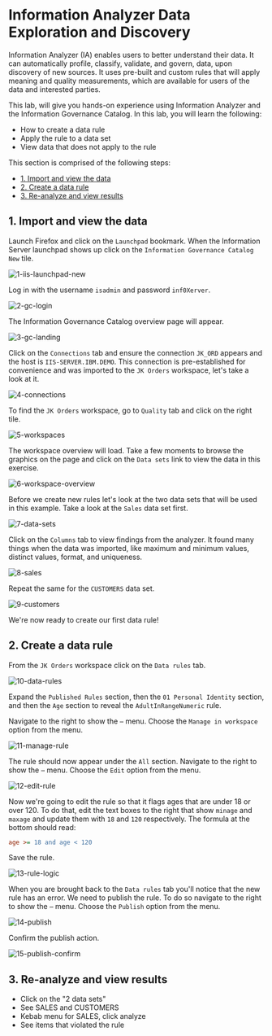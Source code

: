 # Information Analyzer Data Exploration and Discovery

Information Analyzer (IA) enables users to better understand their data. It can automatically profile, classify, validate, and govern, data, upon discovery of new sources. It uses pre-built and custom rules that will apply meaning and quality measurements, which are available for users of the data and interested parties.

This lab, will give you hands-on experience using Information Analyzer and the Information Governance Catalog. In this lab, you will learn the following:

* How to create a data rule
* Apply the rule to a data set
* View data that does not apply to the rule

This section is comprised of the following steps:

* [1. Import and view the data](#1-import-and-view-the-data)
* [2. Create a data rule](#2-create-a-data-rule)
* [3. Re-analyze and view results](#3-re-analyze-and-view-results)

## 1. Import and view the data

Launch Firefox and click on the `Launchpad` bookmark. When the Information Server launchpad shows up click on the `Information Governance Catalog New` tile.

![1-iis-launchpad-new](images/1-iis-launchpad-new.png)

Log in with the username `isadmin` and password `inf0Xerver`.

![2-gc-login](images/2-gc-login.png)

The Information Governance Catalog overview page will appear.

![3-gc-landing](images/3-gc-landing.png)

Click on the `Connections` tab and ensure the connection `JK_ORD` appears and the host is `IIS-SERVER.IBM.DEMO`. This connection is pre-established for convenience and was imported to the `JK Orders` workspace, let's take a look at it.

![4-connections](images/4-connections.png)

To find the `JK Orders` workspace, go to `Quality` tab and click on the right tile.

![5-workspaces](images/5-workspaces.png)

The workspace overview will load. Take a few moments to browse the graphics on the page and click on the `Data sets` link to view the data in this exercise.

![6-workspace-overview](images/6-workspace-overview.png)

Before we create new rules let's look at the two data sets that will be used in this example. Take a look at the `Sales` data set first.

![7-data-sets](images/7-data-sets.png)

Click on the `Columns` tab to view findings from the analyzer. It found many things when the data was imported, like maximum and minimum values, distinct values, format, and uniqueness.

![8-sales](images/8-sales.png)

Repeat the same for the `CUSTOMERS` data set.

![9-customers](images/9-customers.png)

We're now ready to create our first data rule!

## 2. Create a data rule

From the `JK Orders` workspace click on the `Data rules` tab.

![10-data-rules](images/10-data-rules.png)

Expand the `Published Rules` section, then the `01 Personal Identity` section, and then the `Age` section to reveal the `AdultInRangeNumeric` rule.

Navigate to the right to show the `⋯` menu. Choose the `Manage in workspace` option from the menu.

![11-manage-rule](images/11-manage-rule.png)

The rule should now appear under the `All` section. Navigate to the right to show the `⋯` menu. Choose the `Edit` option from the menu.

![12-edit-rule](images/12-edit-rule.png)

Now we're going to edit the rule so that it flags ages that are under 18 or over 120. To do that, edit the text boxes to the right that show `minage` and `maxage` and update them with `18` and `120` respectively. The formula at the bottom should read:

```ini
age >= 18 and age < 120
```

Save the rule.

![13-rule-logic](images/13-rule-logic.png)

When you are brought back to the `Data rules` tab you'll notice that the new rule has an error. We need to publish the rule. To do so navigate to the right to show the `⋯` menu. Choose the `Publish` option from the menu.

![14-publish](images/14-publish.png)

Confirm the publish action.

![15-publish-confirm](images/15-publish-confirm.png)

## 3. Re-analyze and view results

* Click on the "2 data sets"
* See SALES and CUSTOMERS
* Kebab menu for SALES, click analyze
* See items that violated the rule
